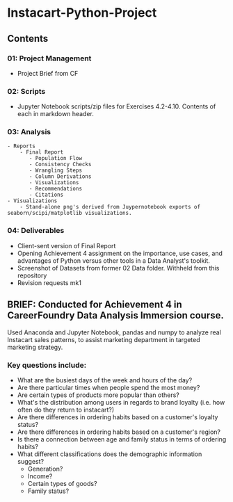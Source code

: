 # Instacart-Python-Project

## Contents
### 01: Project Management
  -  Project Brief from CF
### 02: Scripts
  - Jupyter Notebook scripts/zip files for Exercises 4.2-4.10. Contents of each in markdown header.
### 03: Analysis
    - Reports
        - Final Report
           - Population Flow
           - Consistency Checks
           - Wrangling Steps
           - Column Derivations
           - Visualizations
           - Recommendations
           - Citations 
    - Visualizations
        - Stand-alone png's derived from Juypernotebook exports of seaborn/scipi/matplotlib visualizations.
### 04: Deliverables
  -  Client-sent version of Final Report
  -  Opening Achievement 4 assignment on the importance, use cases, and advantages of Python versus other tools in a Data Analyst's toolkit.
  -  Screenshot of Datasets from former 02 Data folder. Withheld from this repository
  -  Revision requests mk1 


## BRIEF: Conducted for Achievement 4 in CareerFoundry Data Analysis Immersion course.
Used Anaconda and Jupyter Notebook, pandas and numpy to analyze real Instacart sales patterns, to assist marketing department in targeted marketing strategy.

### Key questions include:
- What are the busiest days of the week and hours of the day?
- Are there particular times when people spend the most money?
- Are certain types of products more popular than others?
- What's the distribution among users in regards to brand loyalty (i.e. how often do they return to instacart?)
- Are there differences in ordering habits based on a customer's loyalty status?
- Are there differences in ordering habits based on a customer's region?
- Is there a connection between age and family status in terms of ordering habits?
- What different classifications does the demographic information suggest?
  - Generation?
  - Income?
  - Certain types of goods?
  - Family status?

